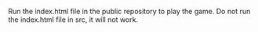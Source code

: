 Run the index.html file in the public repository to play the game. Do not run the index.html file in src, it will not work.